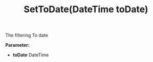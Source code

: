 ﻿---
uid: crmscript_ref_NSActivityFilter_SetToDate
title: SetToDate(DateTime toDate)
intellisense: NSActivityFilter.SetToDate
keywords: NSActivityFilter, GetToDate
so.topic: reference
---

The filtering To date

**Parameter:** 
 - **toDate** DateTime

